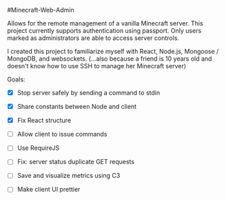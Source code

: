 #Minecraft-Web-Admin

Allows for the remote management of a vanilla Minecraft server.  This project currently supports authentication using passport.  Only users marked as administrators are able to access server controls.

I created this project to familiarize myself with React, Node.js, Mongoose / MongoDB, and websockets.
(...also because a friend is 10 years old and doesn't know how to use SSH to manage her Minecraft server)

Goals:
- [x] Stop server safely by sending a command to stdin
- [x] Share constants between Node and client
- [x] Fix React structure
- [ ] Allow client to issue commands
- [ ] Use RequireJS
- [ ] Fix: server status duplicate GET requests
- [ ] Save and visualize metrics using C3
- [ ] Make client UI prettier


